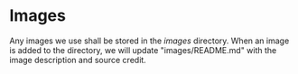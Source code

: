 # Images

Any images we use shall be stored in the *images* directory. When an image is added to the directory, we will update "images/README.md" with the image description and source credit.
